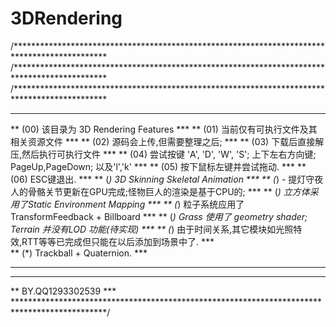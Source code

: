 # 3DRendering
/*********************************************************************************************
/*********************************************************************************************
/*********************************************************************************************
 **                                                                                        ***
 **  (00)  该目录为 3D Rendering Features                                                  ***
 **  (01)  当前仅有可执行文件及其相关资源文件                                              ***
 **  (02)  源码会上传,但需要整理之后;                                                      ***
 **  (03)  下载后直接解压,然后执行可执行文件                                               ***
 **  (04)  尝试按键 'A', 'D', 'W', 'S'; 上下左右方向键; PageUp,PageDown; 以及'l','k'       ***
 **  (05)  按下鼠标左键并尝试拖动.                                                         ***
 **  (06)  ESC键退出.
                                                                                           ***
 **  (*)    3D Skinning Skeletal Animation                                                 ***
 **  (*)    -  提灯守夜人的骨骼关节更新在GPU完成;怪物巨人的渲染是基于CPU的;                ***
 **  (*)    立方体采用了Static Environment Mapping                                         ***
 **  (*)    粒子系统应用了 TransformFeedback + Billboard                                   ***
 **  (*)    Grass 使用了 geometry shader; Terrain 并没有LOD 功能(待实现)                   ***
 **  (*)    由于时间关系,其它模块如光照特效,RTT等等已完成但只能在以后添加到场景中了.       ***      
 **  (*)    Trackball + Quaternion.                                                        ***
 **                                                                                        ***
 **                                                                                        ***
 **                                                                      BY.QQ1293302539   ***
*********************************************************************************************/